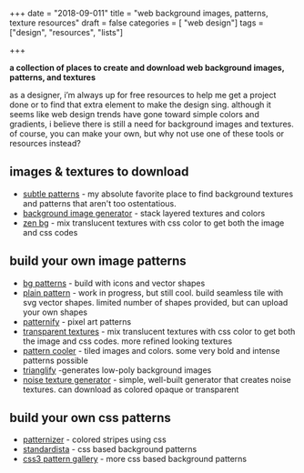 +++
date = "2018-09-011"
title = "web background images, patterns, texture resources"
draft = false
categories = [ "web design"]
tags = ["design", "resources", "lists"]

+++

**a collection of places to create and download web background images, patterns, and textures**

<!--more-->

as a designer, i’m always up for free resources to help me get a project done or to find that extra element to make the design sing. although it seems like web design trends have gone toward simple colors and gradients, i believe there is still a need for background images and textures. of course, you can make your own, but why not use one of these tools or resources instead? 

## images & textures to download

- [subtle patterns](https://www.toptal.com/designers/subtlepatterns/) - my absolute favorite place to find background textures and patterns that aren't too ostentatious. 
- [background image generator](http://bg.siteorigin.com/) - stack layered textures and colors
- [zen bg](https://galactic.ink/bg/) - mix translucent textures with css color to get both the image and css codes

## build your own image patterns

- [bg patterns](http://bgpatterns.com/) - build with icons and vector shapes
- [plain pattern](http://www.kennethcachia.com/plain-pattern/app/) - work in progress, but still cool. build seamless tile with svg vector shapes. limited number of shapes provided, but can upload your own shapes
- [patternify](http://www.patternify.com/) - pixel art patterns
- [transparent textures](https://www.transparenttextures.com/) - mix translucent textures with css color to get both the image and css codes. more refined looking textures
- [pattern cooler](https://patterncooler.com/) - tiled images and colors. some very bold and intense patterns possible
- [trianglify](https://trianglify.io/) -generates low-poly background images
- [noise texture generator](http://www.noisetexturegenerator.com/) - simple, well-built generator that creates noise textures. can download as colored opaque or transparent

## build your own css patterns

- [patternizer](https://patternizer.com/h4gh/) - colored stripes using css
- [standardista](http://www.standardista.com/cssgradients/) - css based background patterns
- [css3 pattern gallery](http://lea.verou.me/css3patterns/#) - more css based background patterns